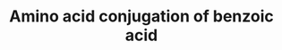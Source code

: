---
annotations:
- type: Pathway Ontology
  value: amino acid metabolic pathway
authors:
- MaintBot
- Mkutmon
description: ''
last-edited: 2019-09-17
organisms:
- Mus musculus
redirect_from:
- /index.php/Pathway:WP1252
- /instance/WP1252
schema-jsonld:
- '@context': https://schema.org/
  '@id': https://wikipathways.github.io/pathways/WP1252.html
  '@type': Dataset
  creator:
    '@type': Organization
    name: WikiPathways
  description: ''
  keywords:
  - ATP
  - Glyat
  - Phosphate
  - hippuric acid
  - Benzoic acid
  - Benzoic acid AMP ester
  - Benzoyl-CoA
  - GLYATL1
  - AMP
  - Acss2
  - glycine
  - GLYATL2
  - Acetyl CoA
  - Coenzyme A
  license: CC0
  name: Amino acid conjugation of benzoic acid
seo: CreativeWork
title: Amino acid conjugation of benzoic acid
wpid: WP1252
---